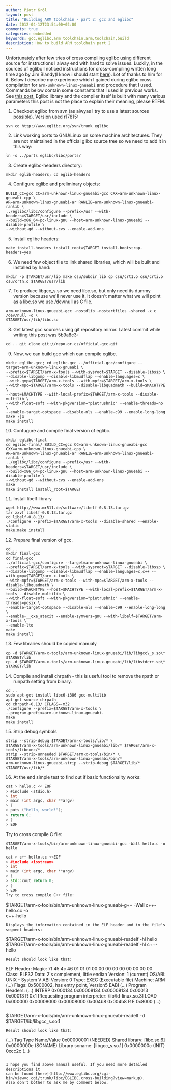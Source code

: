 ```yaml
---
author: Piotr Król
layout: post
title: "Building ARM toolchain - part 2: gcc and eglibc"
date: 2012-04-12T23:54:00+02:00
comments: true
categories: embedded
keywords: gcc,eglibc,arm toolchain,arm,toolchain,build
description: How to build ARM toolchain part 2
---
```


Unfortunately after few tries of cross compiling eglibc using different source 
for instructions I alway end with hard to solve issues. Luckily, in the sources 
of eglibc I noticed instructions for cross-compiling written long time ago by 
Jim Blandy(I know i should start [here](http://www.eglibc.org/cgi-bin/viewvc.cgi/trunk/libc/EGLIBC.cross-building?revision=2037&view=markup)). 
Lot of thanks to him for it. Below I describe my experience which I gained 
during eglibc cross compilation for `arm-unknown-linux-gnueabi` and procedure that 
I used. Commands below contain some constants that I used in previous works. See 
[this post.](/2012/03/20/building-arm-toolchain-part-1-libs-and) 
Eglibc library and the compiler itself is built with many various parameters 
this post is not the place to explain their meaning, please RTFM.

1. Checkout eglibc from svn (as alwyas I try to use a latest sources possible).
Version used r17815:
```
svn co http://www.eglibc.org/svn/trunk eglibc
```
2. Link working ports to GNU/Linux on some machine architectures. They are not
maintained in the official glibc source tree so we need to add it in this way:
```
ln -s ../ports eglibc/libc/ports/
```
3. Create eglibc-headers directory:
```
mkdir eglib-headers; cd eglib-headers
```
4. Configure eglibc and preliminary objects:
```
BUILD_CC=gcc CC=arm-unknown-linux-gnueabi-gcc CXX=arm-unknown-linux-gnueabi-cpp \
AR=arm-unknown-linux-gnueabi-ar RANLIB=arm-unknown-linux-gnueabi-ranlib \
../eglibc/libc/configure --prefix=/usr --with-headers=$TARGET/usr/include \
--build=x86_64-pc-linux-gnu --host=arm-unknown-linux-gnueabi --disable-profile \
--without-gd --without-cvs --enable-add-ons
```
5. Install eglibc headers:
```
make install-headers install_root=$TARGET install-bootstrap-headers=yes
```
6. We need few object file to link shared libraries, which will be built and installed by hand:
```
mkdir -p $TARGET/usr/lib make csu/subdir_lib cp csu/crt1.o csu/crti.o csu/crtn.o $TARGET/usr/lib
```
7. To produce libgcc_s.so we need libc.so, but only need its dummy version because
we'll never use it. It doesn't matter what we will point as a libc.so we use /dev/null as C file.
```
arm-unknown-linux-gnueabi-gcc -nostdlib -nostartfiles -shared -x c /dev/null -o \
$TARGET/usr/lib/libc.so
```
8. Get latest gcc sources using git repository mirror. Latest commit while writing
this post was 5b9a8c3:
```
cd .. git clone git://repo.or.cz/official-gcc.git
```
9. Now, we can build gcc which can compile eglibc.
```
mkdir eglibc-gcc; cd eglibc-gcc ../official-gcc/configure --target=arm-unknown-linux-gnueabi \
--prefix=$TARGET/arm-x-tools --with-sysroot=$TARGET --disable-libssp \
--disable-libgomp --disable-libmudflap --enable-languages=c \
--with-gmp=$TARGET/arm-x-tools --with-mpfr=$TARGET/arm-x-tools \
--with-mpc=$TARGET/arm-x-tools --disable-libquadmath --build=$MACHTYPE \
--host=$MACHTYPE --with-local-prefix=$TARGET/arm-x-tools --disable-multilib \
--with-float=soft --with-pkgversion="pietrushnic" --enable-threads=no \
--enable-target-optspace --disable-nls --enable-c99 --enable-long-long
make -j4
make install
```
10. Confugure and compile final version of eglibc.
```
mkdir eglibc-final
cd eglibc-final/ BUILD_CC=gcc CC=arm-unknown-linux-gnueabi-gcc CXX=arm-unknown-linux-gnueabi-cpp \
AR=arm-unknown-linux-gnueabi-ar RANLIB=arm-unknown-linux-gnueabi-ranlib \
../eglibc/libc/configure --prefix=/usr --with-headers=$TARGET/usr/include \
--build=x86_64-pc-linux-gnu --host=arm-unknown-linux-gnueabi --disable-profile \
--without-gd --without-cvs --enable-add-ons
make
make install install_root=$TARGET
```
11. Install libelf library
```
wget http://www.mr511.de/software/libelf-0.8.13.tar.gz
tar zxvf libelf-0.8.13.tar.gz
cd libelf-0.8.13/
./configure --prefix=$TARGET/arm-x-tools --disable-shared --enable-static
make;make install
```
12. Prepare final version of gcc.
```
cd ..
mkdir final-gcc
cd final-gcc
../official-gcc/configure --target=arm-unknown-linux-gnueabi \
--prefix=$TARGET/arm-x-tools --with-sysroot=$TARGET --disable-libssp \
--disable-libgomp --disable-libmudflap --enable-languages=c,c++ --with-gmp=$TARGET/arm-x-tools \
--with-mpfr=$TARGET/arm-x-tools --with-mpc=$TARGET/arm-x-tools --disable-libquadmath \
--build=$MACHTYPE --host=$MACHTYPE --with-local-prefix=$TARGET/arm-x-tools --disable-multilib \
--with-float=soft --with-pkgversion="pietrushnic" --enable-threads=posix \
--enable-target-optspace --disable-nls --enable-c99 --enable-long-long \
--enable-__cxa_atexit --enable-symvers=gnu --with-libelf=$TARGET/arm-x-tools \
--enable-lto
make
make install
```
13. Few libraries should be copied manualy
```
cp -d $TARGET/arm-x-tools/arm-unknown-linux-gnueabi/lib/libgcc\_s.so\* $TARGET/lib
cp -d $TARGET/arm-x-tools/arm-unknown-linux-gnueabi/lib/libstdc++.so\* $TARGET/lib
```
14. Compile and install chrpath - this is useful tool to remove the rpath or runpath setting from binary.
```
cd ..
sudo apt-get install libc6-i386 gcc-multilib
apt-get source chrpath
cd chrpath-0.13/ CFLAGS=-m32
./configure --prefix=$TARGET/arm-x-tools \
--program-prefix=arm-unknown-linux-gnueabi-
make
make install
```
15. Strip debug symbols
```
strip --strip-debug $TARGET/arm-x-tools/lib/* \
$TARGET/arm-x-tools/arm-unknown-linux-gnueabi/lib/* $TARGET/arm-x-tools/libexec/*
strip --strip-unneeded $TARGET/arm-x-tools/bin/* \
$TARGET/arm-x-tools/arm-unknown-linux-gnueabi/bin/*
arm-unknown-linux-gnueabi-strip --strip-debug $TARGET/lib/* $TARGET/usr/lib/*
```
16. At the end simple test to find out if basic functionality works:
```c
cat > hello.c << EOF 
> #include <stdio.h>
> int
> main (int argc, char **argv) 
> { 
> puts ("Hello, world!"); 
> return 0; 
> } 
> EOF
```
Try to cross compile C file:
```
$TARGET/arm-x-tools/bin/arm-unknown-linux-gnueabi-gcc -Wall hello.c -o hello
```
```cpp
cat > c++-hello.cc <<EOF 
> #include <iostream> 
> int 
> main (int argc, char **argv) 
> { 
> std::cout return 0; 
> } 
> EOF
Try to cross compile C++ file:
```
$TARGET/arm-x-tools/bin/arm-unknown-linux-gnueabi-g++ -Wall c++-hello.cc -o \
c++-hello
```
Displays the information contained in the ELF header and in the file's segment headers:
```
$TARGET/arm-x-tools/bin/arm-unknown-linux-gnueabi-readelf -hl hello
$TARGET/arm-x-tools/bin/arm-unknown-linux-gnueabi-readelf -hl c++-hello
```
Result should look like that:
```
ELF Header:
  Magic: 7f 45 4c 46 01 01 01 00 00 00 00 00 00 00 00 00
  Class: ELF32
  Data: 2's complement, little endian
  Version: 1 (current)
  OS/ABI: UNIX - System V ABI
  Version: 0
  Type: EXEC (Executable file)
  Machine: ARM
  (...)
  Flags: 0x5000002, has entry point, Version5 EABI
  (...)
  Program Headers:
  (...)
  INTERP 0x000134 0x00008134 0x00008134 0x00013 0x00013 R 0x1
      [Requesting program interpreter: /lib/ld-linux.so.3]
  LOAD 0x000000 0x00008000 0x00008000 0x004b8 0x004b8 R E 0x8000
  (...)
  ```
```
$TARGET/arm-x-tools/bin/arm-unknown-linux-gnueabi-readelf -d \
$TARGET/lib/libgcc_s.so.1
```
Result should look like that:
```
(...)
Tag          Type           Name/Value
0x00000001 (NEEDED) Shared library: [libc.so.6]
0x0000000e (SONAME) Library soname: [libgcc_s.so.1]
0x0000000c (INIT) 0xcc2c (...)
```

I hope you find above manual useful. If you need more detailed descriptions it 
can be found [here](http://www.eglibc.org/cgi-bin/viewvc.cgi/trunk/libc/EGLIBC.cross-building?view=markup).
Also don't bother to ask me by comment below.
